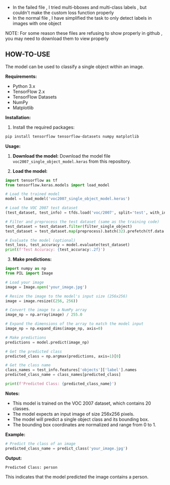 * In the failed file , I tried multi-bboxes and multi-class labels , but couldn't make the custom loss function properly
* In the normal file , I have simplified the task to only detect labels in images with one object

NOTE: For some reason these files are refusing to show properly in github , you may need to download them to view properly

## HOW-TO-USE

The model can be used to classify a single object within an image.

**Requirements:**

* Python 3.x
* TensorFlow 2.x
* TensorFlow Datasets
* NumPy
* Matplotlib

**Installation:**

1. Install the required packages:
```bash
pip install tensorflow tensorflow-datasets numpy matplotlib
```

**Usage:**

1. **Download the model:**
Download the model file `voc2007_single_object_model.keras` from this repository.

2. **Load the model:**
```python
import tensorflow as tf
from tensorflow.keras.models import load_model

# Load the trained model
model = load_model('voc2007_single_object_model.keras')

# Load the VOC 2007 test dataset
(test_dataset, test_info) = tfds.load('voc/2007', split='test', with_info=True)

# Filter and preprocess the test dataset (same as the training code)
test_dataset = test_dataset.filter(filter_single_object)
test_dataset = test_dataset.map(preprocess).batch(32).prefetch(tf.data.experimental.AUTOTUNE)

# Evaluate the model (optional)
test_loss, test_accuracy = model.evaluate(test_dataset)
print(f'Test Accuracy: {test_accuracy:.2f}')
```

3. **Make predictions:**
```python
import numpy as np
from PIL import Image

# Load your image
image = Image.open('your_image.jpg')

# Resize the image to the model's input size (256x256)
image = image.resize((256, 256))

# Convert the image to a NumPy array
image_np = np.array(image) / 255.0

# Expand the dimensions of the array to match the model input
image_np = np.expand_dims(image_np, axis=0)

# Make predictions
predictions = model.predict(image_np)

# Get the predicted class
predicted_class = np.argmax(predictions, axis=1)[0]

# Get the class name
class_names = test_info.features['objects']['label'].names
predicted_class_name = class_names[predicted_class]

print(f'Predicted Class: {predicted_class_name}')
```

**Notes:**

* This model is trained on the VOC 2007 dataset, which contains 20 classes.
* The model expects an input image of size 256x256 pixels.
* The model will predict a single object class and its bounding box.
* The bounding box coordinates are normalized and range from 0 to 1.

**Example:**

```python
# Predict the class of an image
predicted_class_name = predict_class('your_image.jpg')
```

**Output:**

```
Predicted Class: person
```

This indicates that the model predicted the image contains a person.

